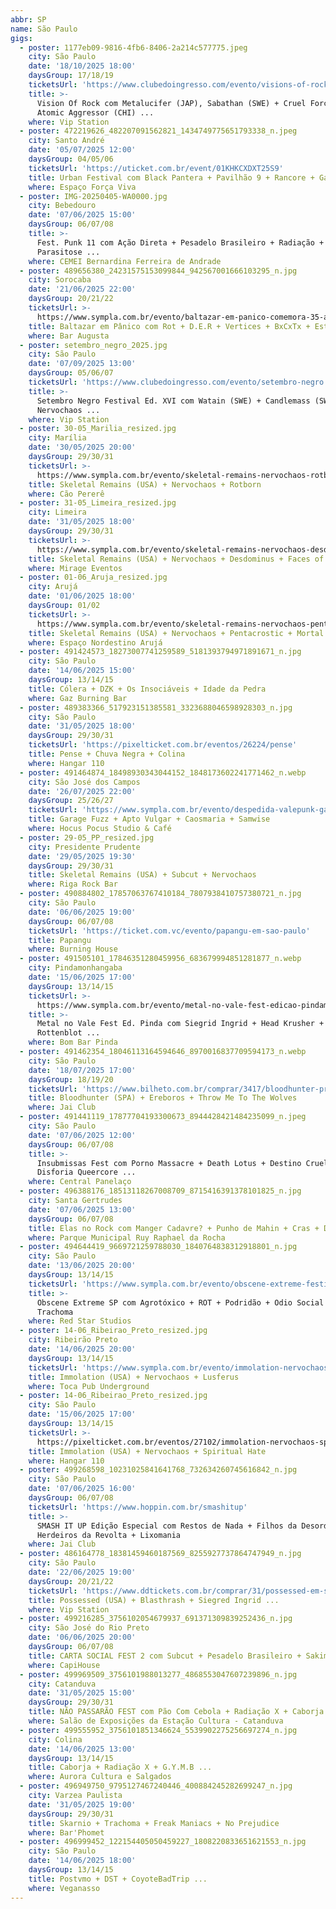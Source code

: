 ```yaml
---
abbr: SP
name: São Paulo
gigs:
  - poster: 1177eb09-9816-4fb6-8406-2a214c577775.jpeg
    city: São Paulo
    date: '18/10/2025 18:00'
    daysGroup: 17/18/19
    ticketsUrl: 'https://www.clubedoingresso.com/evento/visions-of-rock-sp'
    title: >-
      Vision Of Rock com Metalucifer (JAP), Sabathan (SWE) + Cruel Force (GER) +
      Atomic Aggressor (CHI) ...
    where: Vip Station
  - poster: 472219626_482207091562821_1434749775651793338_n.jpeg
    city: Santo André
    date: '05/07/2025 12:00'
    daysGroup: 04/05/06
    ticketsUrl: 'https://uticket.com.br/event/01KHKCXDXT25S9'
    title: Urban Festival com Black Pantera + Pavilhão 9 + Rancore + Garage Fuzz ...
    where: Espaço Força Viva
  - poster: IMG-20250405-WA0000.jpg
    city: Bebedouro
    date: '07/06/2025 15:00'
    daysGroup: 06/07/08
    title: >-
      Fest. Punk 11 com Ação Direta + Pesadelo Brasileiro + Radiação +
      Parasitose ...
    where: CEMEI Bernardina Ferreira de Andrade
  - poster: 489656380_24231575153099844_942567001666103295_n.jpg
    city: Sorocaba
    date: '21/06/2025 22:00'
    daysGroup: 20/21/22
    ticketsUrl: >-
      https://www.sympla.com.br/evento/baltazar-em-panico-comemora-35-anos-de-rot-em-sorocaba/2905665
    title: Baltazar em Pânico com Rot + D.E.R + Vertices + BxCxTx + Estralo Sistem
    where: Bar Augusta
  - poster: setembro_negro_2025.jpg
    city: São Paulo
    date: '07/09/2025 13:00'
    daysGroup: 05/06/07
    ticketsUrl: 'https://www.clubedoingresso.com/evento/setembro-negro'
    title: >-
      Setembro Negro Festival Ed. XVI com Watain (SWE) + Candlemass (SWE) +
      Nervochaos ...
    where: Vip Station
  - poster: 30-05_Marilia_resized.jpg
    city: Marília
    date: '30/05/2025 20:00'
    daysGroup: 29/30/31
    ticketsUrl: >-
      https://www.sympla.com.br/evento/skeletal-remains-nervochaos-rotborn/2903199
    title: Skeletal Remains (USA) + Nervochaos + Rotborn
    where: Cão Pererê
  - poster: 31-05_Limeira_resized.jpg
    city: Limeira
    date: '31/05/2025 18:00'
    daysGroup: 29/30/31
    ticketsUrl: >-
      https://www.sympla.com.br/evento/skeletal-remains-nervochaos-desdominus-faces-of-death/2903298
    title: Skeletal Remains (USA) + Nervochaos + Desdominus + Faces of Death
    where: Mirage Eventos
  - poster: 01-06_Aruja_resized.jpg
    city: Arujá
    date: '01/06/2025 18:00'
    daysGroup: 01/02
    ticketsUrl: >-
      https://www.sympla.com.br/evento/skeletal-remains-nervochaos-pentacrostic-mortal-profecia/2903243
    title: Skeletal Remains (USA) + Nervochaos + Pentacrostic + Mortal Profecia
    where: Espaço Nordestino Arujá
  - poster: 491424573_18273007741259589_5181393794971891671_n.jpg
    city: São Paulo
    date: '14/06/2025 15:00'
    daysGroup: 13/14/15
    title: Cólera + DZK + Os Insociáveis + Idade da Pedra
    where: Gaz Burning Bar
  - poster: 489383366_517923151385581_3323688046598928303_n.jpg
    city: São Paulo
    date: '31/05/2025 18:00'
    daysGroup: 29/30/31
    ticketsUrl: 'https://pixelticket.com.br/eventos/26224/pense'
    title: Pense + Chuva Negra + Colina
    where: Hangar 110
  - poster: 491464874_18498930343044152_1848173602241771462_n.webp
    city: São José dos Campos
    date: '26/07/2025 22:00'
    daysGroup: 25/26/27
    ticketsUrl: 'https://www.sympla.com.br/evento/despedida-valepunk-garage-fuzz/2892140'
    title: Garage Fuzz + Apto Vulgar + Caosmaria + Samwise
    where: Hocus Pocus Studio & Café
  - poster: 29-05_PP_resized.jpg
    city: Presidente Prudente
    date: '29/05/2025 19:30'
    daysGroup: 29/30/31
    title: Skeletal Remains (USA) + Subcut + Nervochaos
    where: Riga Rock Bar
  - poster: 490884802_17857063767410184_7807938410757380721_n.jpg
    city: São Paulo
    date: '06/06/2025 19:00'
    daysGroup: 06/07/08
    ticketsUrl: 'https://ticket.com.vc/evento/papangu-em-sao-paulo'
    title: Papangu
    where: Burning House
  - poster: 491505101_17846351280459956_683679994851281877_n.webp
    city: Pindamonhangaba
    date: '15/06/2025 17:00'
    daysGroup: 13/14/15
    ticketsUrl: >-
      https://www.sympla.com.br/evento/metal-no-vale-fest-edicao-pindamonhangaba-sp/2925864
    title: >-
      Metal no Vale Fest Ed. Pinda com Siegrid Ingrid + Head Krusher +
      Rottenblot ...
    where: Bom Bar Pinda
  - poster: 491462354_18046113164594646_8970016837709594173_n.webp
    city: São Paulo
    date: '18/07/2025 17:00'
    daysGroup: 18/19/20
    ticketsUrl: 'https://www.bilheto.com.br/comprar/3417/bloodhunter-primeira-vez-em-sp'
    title: Bloodhunter (SPA) + Ereboros + Throw Me To The Wolves
    where: Jai Club
  - poster: 491441119_17877704193300673_8944428421484235099_n.jpeg
    city: São Paulo
    date: '07/06/2025 12:00'
    daysGroup: 06/07/08
    title: >-
      Insubmissas Fest com Porno Massacre + Death Lotus + Destino Cruel +
      Disforia Queercore ...
    where: Central Panelaço
  - poster: 496388176_18513118267008709_8715416391378101825_n.jpg
    city: Santa Gertrudes
    date: '07/06/2025 13:00'
    daysGroup: 06/07/08
    title: Elas no Rock com Manger Cadavre? + Punho de Mahin + Cras + Deep Divers ...
    where: Parque Municipal Ruy Raphael da Rocha
  - poster: 494644419_9669721259788030_1840764838312918801_n.jpg
    city: São Paulo
    date: '13/06/2025 20:00'
    daysGroup: 13/14/15
    ticketsUrl: 'https://www.sympla.com.br/evento/obscene-extreme-festival-brasil/2867005'
    title: >-
      Obscene Extreme SP com Agrotóxico + ROT + Podridão + Odio Social +
      Trachoma
    where: Red Star Studios
  - poster: 14-06_Ribeirao_Preto_resized.jpg
    city: Ribeirão Preto
    date: '14/06/2025 20:00'
    daysGroup: 13/14/15
    ticketsUrl: 'https://www.sympla.com.br/evento/immolation-nervochaos-lusferus/2951790'
    title: Immolation (USA) + Nervochaos + Lusferus
    where: Toca Pub Underground
  - poster: 14-06_Ribeirao_Preto_resized.jpg
    city: São Paulo
    date: '15/06/2025 17:00'
    daysGroup: 13/14/15
    ticketsUrl: >-
      https://pixelticket.com.br/eventos/27102/immolation-nervochaos-spiritual-hate
    title: Immolation (USA) + Nervochaos + Spiritual Hate
    where: Hangar 110
  - poster: 499268598_10231025841641768_732634260745616842_n.jpg
    city: São Paulo
    date: '07/06/2025 16:00'
    daysGroup: 06/07/08
    ticketsUrl: 'https://www.hoppin.com.br/smashitup'
    title: >-
      SMASH IT UP Edição Especial com Restos de Nada + Filhos da Desordem +
      Herdeiros da Revolta + Lixomania
    where: Jai Club
  - poster: 486164778_18381459460187569_8255927737864747949_n.jpg
    city: São Paulo
    date: '22/06/2025 19:00'
    daysGroup: 20/21/22
    ticketsUrl: 'https://www.ddtickets.com.br/comprar/31/possessed-em-sao-paulo'
    title: Possessed (USA) + Blasthrash + Siegred Ingrid ...
    where: Vip Station
  - poster: 499216285_3756102054679937_691371309839252436_n.jpg
    city: São José do Rio Preto
    date: '06/06/2025 20:00'
    daysGroup: 06/07/08
    title: CARTA SOCIAL FEST 2 com Subcut + Pesadelo Brasileiro + Sakim de Kola ...
    where: CapiHouse
  - poster: 499969509_3756101988013277_4868553047607239896_n.jpg
    city: Catanduva
    date: '31/05/2025 15:00'
    daysGroup: 29/30/31
    title: NÃO PASSARÃO FEST com Pão Com Cebola + Radiação X + Caborja ..
    where: Salão de Exposições da Estação Cultura - Catanduva
  - poster: 499555952_3756101851346624_5539902275256697274_n.jpg
    city: Colina
    date: '14/06/2025 13:00'
    daysGroup: 13/14/15
    title: Caborja + Radiação X + G.Y.M.B ...
    where: Aurora Cultura e Salgados
  - poster: 496949750_9795127467240446_400884245282699247_n.jpg
    city: Varzea Paulista
    date: '31/05/2025 19:00'
    daysGroup: 29/30/31
    title: Skarnio + Trachoma + Freak Maniacs + No Prejudice
    where: Bar'Phomet
  - poster: 496999452_122154405050459227_1808220833651621553_n.jpg
    city: São Paulo
    date: '14/06/2025 18:00'
    daysGroup: 13/14/15
    title: Postvmo + DST + CoyoteBadTrip ...
    where: Veganasso
---
```


